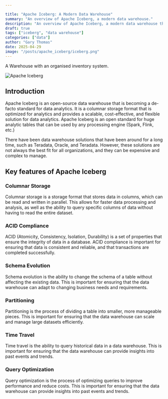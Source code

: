 ```yaml
---

title: "Apache Iceberg: A Modern Data Warehouse"
summary: "An overview of Apache Iceberg, a modern data warehouse."
description: "An overview of Apache Iceberg, a modern data warehouse that provides a scalable, cost-effective, and flexible solution for data analytics. Why is it important?"
draft: true
tags: ["iceberg", "data warehouse"]
categories: ["data"]
author: "Gary Thomas"
date: 2025-04-29
image: "/posts/apache_iceberg/iceberg.png"
---
```


A Warehouse with an organised inventory system.

![Apache Iceberg](/posts/apache_iceberg/iceberg.png)

## Introduction

Apache Iceberg is an open-source data warehouse that is becoming a de-facto standard for data analytics. It is a columnar storage format that is optimized for analytics and provides a scalable, cost-effective, and flexible solution for data analytics. Apache Iceberg is an open standard for huge analytic tables that can be used by any processing engine (Spark, Flink, etc.)

There have been data warehouse solutions that have been around for a long time, such as Teradata, Oracle, and Teradata. However, these solutions are not always the best fit for all organizations, and they can be expensive and complex to manage.

## Key features of Apache Iceberg

### Columnar Storage

Columnar storage is a storage format that stores data in columns, which can be read and written in parallel. This allows for faster data processing and analysis, as well as the ability to query specific columns of data without having to read the entire dataset.

### ACID Compliance

ACID (Atomicity, Consistency, Isolation, Durability) is a set of properties that ensure the integrity of data in a database. ACID compliance is important for ensuring that data is consistent and reliable, and that transactions are completed successfully.

### Schema Evolution

Schema evolution is the ability to change the schema of a table without affecting the existing data. This is important for ensuring that the data warehouse can adapt to changing business needs and requirements.

### Partitioning

Partitioning is the process of dividing a table into smaller, more manageable pieces. This is important for ensuring that the data warehouse can scale and manage large datasets efficiently.

### Time Travel

Time travel is the ability to query historical data in a data warehouse. This is important for ensuring that the data warehouse can provide insights into past events and trends.

### Query Optimization

Query optimization is the process of optimizing queries to improve performance and reduce costs. This is important for ensuring that the data warehouse can provide insights into past events and trends.



